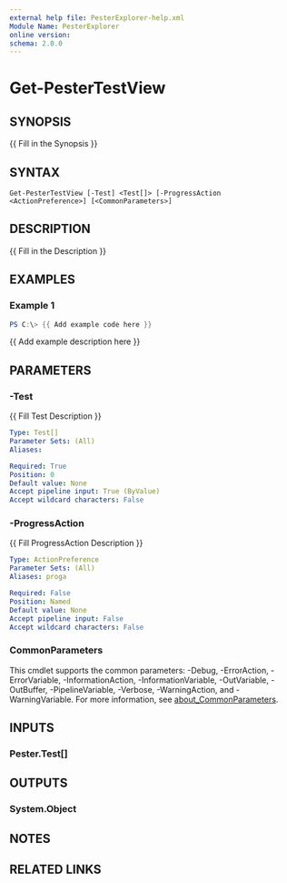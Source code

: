 ```yaml
---
external help file: PesterExplorer-help.xml
Module Name: PesterExplorer
online version:
schema: 2.0.0
---
```


# Get-PesterTestView

## SYNOPSIS
{{ Fill in the Synopsis }}

## SYNTAX

```
Get-PesterTestView [-Test] <Test[]> [-ProgressAction <ActionPreference>] [<CommonParameters>]
```

## DESCRIPTION
{{ Fill in the Description }}

## EXAMPLES

### Example 1
```powershell
PS C:\> {{ Add example code here }}
```

{{ Add example description here }}

## PARAMETERS

### -Test
{{ Fill Test Description }}

```yaml
Type: Test[]
Parameter Sets: (All)
Aliases:

Required: True
Position: 0
Default value: None
Accept pipeline input: True (ByValue)
Accept wildcard characters: False
```

### -ProgressAction
{{ Fill ProgressAction Description }}

```yaml
Type: ActionPreference
Parameter Sets: (All)
Aliases: proga

Required: False
Position: Named
Default value: None
Accept pipeline input: False
Accept wildcard characters: False
```

### CommonParameters
This cmdlet supports the common parameters: -Debug, -ErrorAction, -ErrorVariable, -InformationAction, -InformationVariable, -OutVariable, -OutBuffer, -PipelineVariable, -Verbose, -WarningAction, and -WarningVariable. For more information, see [about_CommonParameters](http://go.microsoft.com/fwlink/?LinkID=113216).

## INPUTS

### Pester.Test[]

## OUTPUTS

### System.Object
## NOTES

## RELATED LINKS
